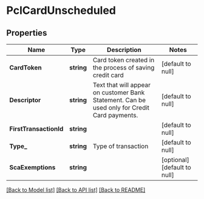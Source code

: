 # PclCardUnscheduled

## Properties
Name | Type | Description | Notes
------------ | ------------- | ------------- | -------------
**CardToken** | **string** | Card token created in the process of saving credit card | [default to null]
**Descriptor** | **string** | Text that will appear on customer Bank Statement. Can be used only for Credit Card payments. | [default to null]
**FirstTransactionId** | **string** |  | [default to null]
**Type_** | **string** | Type of transaction | [default to null]
**ScaExemptions** | **string** |  | [optional] [default to null]

[[Back to Model list]](../README.md#documentation-for-models) [[Back to API list]](../README.md#documentation-for-api-endpoints) [[Back to README]](../README.md)

